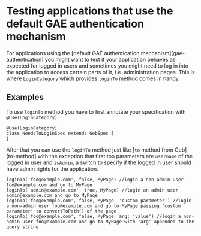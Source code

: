 # Testing applications that use the default GAE authentication mechanism

For applications using the [default GAE authentication mechanism][gae-authentication] you might want to test if your application behaves as expected for logged in users and sometimes you might need to log in into the application to access certain parts of it, i.e. administration pages. This is where `LoginCategory` which provides `loginTo` method comes in handy.

## Examples

To use `loginTo` method you have to first annotate your specification with `@Use(LoginCategory)`

	@Use(LoginCategory)
	class NeedsToLoginSpec extends GebSpec {
	}

After that you can use the `loginTo` method just like [`to` method from Geb][to-method] with the exception that first too parameters are `username` of the logged in user and `isAdmin`, a switch to specify if the logged in user should have admin rights for the application.

	loginTo('foo@example.com', false, MyPage) //login a non-admin user foo@example.com and go to MyPage
	loginTo('admin@example.com', true, MyPage) //login an admin user admin@example.com and go to MyPage
	loginTo('foo@example.com', false, MyPage, 'custom parameter') //login a non-admin user foo@example.com and go to MyPage passing 'custom parameter' to convertToPath() of the page
	loginTo('foo@example.com', false, MyPage, arg: 'value') //login a non-admin user foo@example.com and go to MyPage with 'arg' appended to the query string